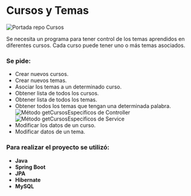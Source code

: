 #  Cursos y Temas

![Portada repo Cursos](https://ichef.bbci.co.uk/ace/ws/800/cpsprodpb/870D/production/_111437543_197389d9-800f-4763-8654-aa30c04220e4.png.webp)

Se necesita un programa para tener control de los temas aprendidos en diferentes cursos. 
Cada curso puede tener uno o más temas asociados.

### Se pide:

 - Crear nuevos cursos.
 - Crear nuevos temas.
 - Asociar los temas a un determinado curso.
 - Obtener lista de todos los cursos.
 - Obtener lista de todos los temas.
 - Obtener todos los temas que tengan una determinada palabra.
   ![Método getCursosEspecificos de Controller](https://drive.google.com/file/d/1AcGkHNS8E8HVzjV4d5eibqxrDFJa5z_C/view?usp=sharing)
   ![Método getCursosEspecificos de Service](https://drive.google.com/file/d/1GQ3FnUMzflBIsz3j_SvjUa4moLqd4_ul/view?usp=sharing)
 - Modificar los datos de un curso.
 - Modificar datos de un tema.

### Para realizar el proyecto se utilizó:

 - **Java**
 - **Spring Boot**
 - **JPA**
 - **Hibernate**
 - **MySQL**
